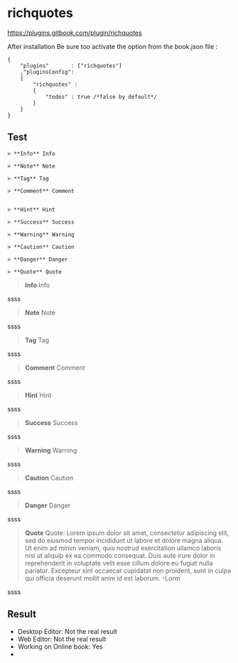 # richquotes

https://plugins.gitbook.com/plugin/richquotes


After installation Be sure too activate the option from the book.json file :

```
{
    "plugins"       : ["richquotes"]
    ,"pluginsConfig":
    {
        "richquotes" :
        {
            "todos" : true /*false by default*/
        }
    }
}
```


## Test

```
> **Info** Info

> **Note** Note

> **Tag** Tag

> **Comment** Comment


> **Hint** Hint

> **Success** Success

> **Warning** Warning

> **Caution** Caution

> **Danger** Danger

> **Quote** Quote

```


> **Info** Info

ssss

> **Note** Note

ssss

> **Tag** Tag

ssss

> **Comment** Comment

ssss

> **Hint** Hint

ssss

> **Success** Success

ssss

> **Warning** Warning

ssss

> **Caution** Caution

ssss


> **Danger** Danger

ssss

> **Quote** Quote: 
Lorem ipsum dolor sit amet, consectetur adipiscing elit, sed do eiusmod tempor incididunt ut labore et dolore magna aliqua. Ut enim ad minim veniam, quis nostrud exercitation ullamco laboris nisi ut aliquip ex ea commodo consequat. Duis aute irure dolor in reprehenderit in voluptate velit esse cillum dolore eu fugiat nulla pariatur. Excepteur sint occaecat cupidatat non proident, sunt in culpa qui officia deserunt mollit anim id est laborum. -Lorm

ssss



## Result
- Desktop Editor: Not the real result 
- Web Editor: Not the real result 
- Working on Online book: Yes 
- 


